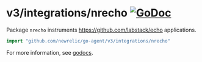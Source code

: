 # v3/integrations/nrecho [![GoDoc](https://godoc.org/github.com/newrelic/go-agent/v3/integrations/nrecho?status.svg)](https://godoc.org/github.com/newrelic/go-agent/v3/integrations/nrecho)

Package `nrecho` instruments https://github.com/labstack/echo applications.

```go
import "github.com/newrelic/go-agent/v3/integrations/nrecho"
```

For more information, see
[godocs](https://godoc.org/github.com/newrelic/go-agent/v3/integrations/nrecho).
